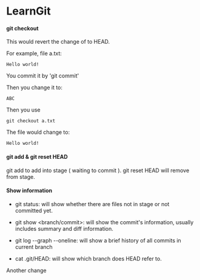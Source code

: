 LearnGit
========

#### git checkout <file>

This would revert the change of <file> to HEAD.

For example, file a.txt:
```
Hello world!
```
You commit it by 'git commit'

Then you change it to:
```
ABC
```
Then you use 
```
git checkout a.txt
```
The file would change to:
```
Hello world!
```

#### git add <file> & git reset HEAD <file>
git add to add <file> into stage ( waiting to commit ). git reset HEAD <file> will remove <file> from stage.

#### Show information

* git status: will show whether there are files not in stage or not committed yet.

* git show <branch/commit>: will show the commit's information, usually includes summary and diff information.

* git log --graph --oneline: will show a brief history of all commits in current branch

* cat .git/HEAD: will show which branch does HEAD refer to.

Another change
 